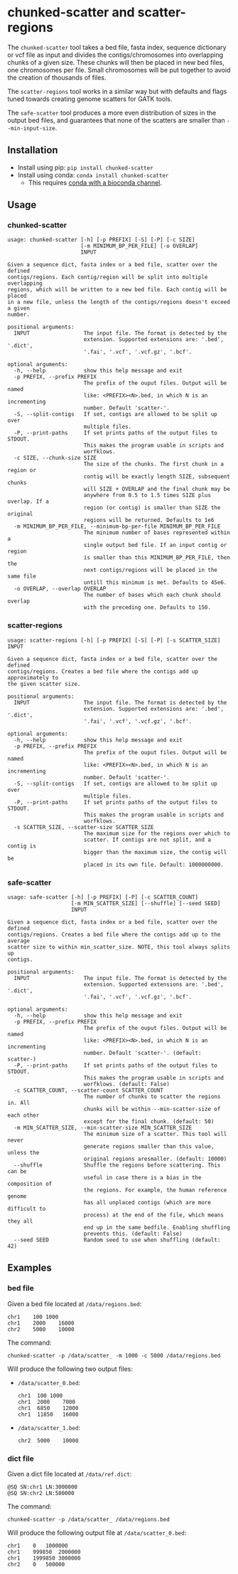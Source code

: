 # chunked-scatter and scatter-regions

The `chunked-scatter` tool takes a bed file, fasta index, sequence dictionary 
or vcf file as input and divides the
contigs/chromosomes into overlapping chunks of a given size. These chunks will
then be placed in new bed files, one chromosomes per file. Small chromosomes
will be put together to avoid the creation of thousands of files.

The `scatter-regions` tool works in a similar way but with defaults and flags
tuned towards creating genome scatters for GATK tools.

The `safe-scatter` tool produces a more even distribution of sizes in the
output bed files, and guarantees that none of the scatters are smaller than
`--min-input-size`.

## Installation
- Install using pip: `pip install chunked-scatter`
- Install using conda: `conda install chunked-scatter`
    - This requires [conda with a bioconda channel](
    http://bioconda.github.io/user/install.html#).

## Usage

### chunked-scatter
```
usage: chunked-scatter [-h] [-p PREFIX] [-S] [-P] [-c SIZE]
                       [-m MINIMUM_BP_PER_FILE] [-o OVERLAP]
                       INPUT

Given a sequence dict, fasta index or a bed file, scatter over the defined
contigs/regions. Each contig/region will be split into multiple overlapping
regions, which will be written to a new bed file. Each contig will be placed
in a new file, unless the length of the contigs/regions doesn't exceed a given
number.

positional arguments:
  INPUT                 The input file. The format is detected by the
                        extension. Supported extensions are: '.bed', '.dict',
                        '.fai', '.vcf', '.vcf.gz', '.bcf'.

optional arguments:
  -h, --help            show this help message and exit
  -p PREFIX, --prefix PREFIX
                        The prefix of the ouput files. Output will be named
                        like: <PREFIX><N>.bed, in which N is an incrementing
                        number. Default 'scatter-'.
  -S, --split-contigs   If set, contigs are allowed to be split up over
                        multiple files.
  -P, --print-paths     If set prints paths of the output files to STDOUT.
                        This makes the program usable in scripts and
                        worfklows.
  -c SIZE, --chunk-size SIZE
                        The size of the chunks. The first chunk in a region or
                        contig will be exactly length SIZE, subsequent chunks
                        will SIZE + OVERLAP and the final chunk may be
                        anywhere from 0.5 to 1.5 times SIZE plus overlap. If a
                        region (or contig) is smaller than SIZE the original
                        regions will be returned. Defaults to 1e6
  -m MINIMUM_BP_PER_FILE, --minimum-bp-per-file MINIMUM_BP_PER_FILE
                        The minimum number of bases represented within a
                        single output bed file. If an input contig or region
                        is smaller than this MINIMUM_BP_PER_FILE, then the
                        next contigs/regions will be placed in the same file
                        untill this minimum is met. Defaults to 45e6.
  -o OVERLAP, --overlap OVERLAP
                        The number of bases which each chunk should overlap
                        with the preceding one. Defaults to 150.
```

### scatter-regions
```
usage: scatter-regions [-h] [-p PREFIX] [-S] [-P] [-s SCATTER_SIZE] INPUT

Given a sequence dict, fasta index or a bed file, scatter over the defined
contigs/regions. Creates a bed file where the contigs add up approximately to
the given scatter size.

positional arguments:
  INPUT                 The input file. The format is detected by the
                        extension. Supported extensions are: '.bed', '.dict',
                        '.fai', '.vcf', '.vcf.gz', '.bcf'.

optional arguments:
  -h, --help            show this help message and exit
  -p PREFIX, --prefix PREFIX
                        The prefix of the ouput files. Output will be named
                        like: <PREFIX><N>.bed, in which N is an incrementing
                        number. Default 'scatter-'.
  -S, --split-contigs   If set, contigs are allowed to be split up over
                        multiple files.
  -P, --print-paths     If set prints paths of the output files to STDOUT.
                        This makes the program usable in scripts and
                        worfklows.
  -s SCATTER_SIZE, --scatter-size SCATTER_SIZE
                        The maximum size for the regions over which to
                        scatter. If contigs are not split, and a contig is
                        bigger than the maximum size, the contig will be
                        placed in its own file. Default: 1000000000.
```

### safe-scatter
```
usage: safe-scatter [-h] [-p PREFIX] [-P] [-c SCATTER_COUNT]
                    [-m MIN_SCATTER_SIZE] [--shuffle] [--seed SEED]
                    INPUT

Given a sequence dict, fasta index or a bed file, scatter over the defined
contigs/regions. Creates a bed file where the contigs add up to the average
scatter size to within min_scatter_size. NOTE, this tool always splits up
contigs.

positional arguments:
  INPUT                 The input file. The format is detected by the
                        extension. Supported extensions are: '.bed', '.dict',
                        '.fai', '.vcf', '.vcf.gz', '.bcf'.

optional arguments:
  -h, --help            show this help message and exit
  -p PREFIX, --prefix PREFIX
                        The prefix of the ouput files. Output will be named
                        like: <PREFIX><N>.bed, in which N is an incrementing
                        number. Default 'scatter-'. (default: scatter-)
  -P, --print-paths     If set prints paths of the output files to STDOUT.
                        This makes the program usable in scripts and
                        worfklows. (default: False)
  -c SCATTER_COUNT, --scatter-count SCATTER_COUNT
                        The number of chunks to scatter the regions in. All
                        chunks will be within --min-scatter-size of each other
                        except for the final chunk. (default: 50)
  -m MIN_SCATTER_SIZE, --min-scatter-size MIN_SCATTER_SIZE
                        The minimum size of a scatter. This tool will never
                        generate regions smaller than this value, unless the
                        original regions aresmaller. (default: 10000)
  --shuffle             Shuffle the regions before scattering. This can be
                        useful in case there is a bias in the composition of
                        the regions. For example, the human reference genome
                        has all unplaced contigs (which are more difficult to
                        process) at the end of the file, which means they all
                        end up in the same bedfile. Enabling shuffling
                        prevents this. (default: False)
  --seed SEED           Random seed to use when shuffling (default: 42)
```

## Examples
### bed file
Given a bed file located at `/data/regions.bed`:
```
chr1	100	1000
chr1	2000	16000
chr2	5000	10000
```

The command:
```
chunked-scatter -p /data/scatter_ -m 1000 -c 5000 /data/regions.bed
```

Will produce the following two output files:
- `/data/scatter_0.bed`:
  ```
  chr1	100	1000
  chr1	2000	7000
  chr1	6850	12000
  chr1	11850	16000
  ```
- `/data/scatter_1.bed`:
  ```
  chr2	5000	10000
  ```

### dict file
Given a dict file located at `/data/ref.dict`:
```
@SQ	SN:chr1	LN:3000000
@SQ SN:chr2 LN:500000
```

The command:
```
chunked-scatter -p /data/scatter_ /data/regions.bed
```

Will produce the following output file at `/data/scatter_0.bed`:
```
chr1	0	1000000
chr1	999850	2000000
chr1	1999850	3000000
chr2	0	500000
```
